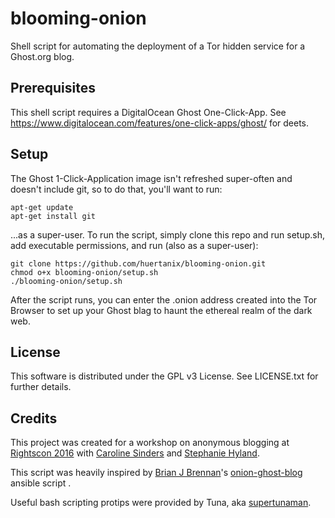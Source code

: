 # blooming-onion
Shell script for automating the deployment of a Tor hidden service for a Ghost.org blog.

## Prerequisites
This shell script requires a DigitalOcean Ghost One-Click-App. See https://www.digitalocean.com/features/one-click-apps/ghost/ for deets.

## Setup
The Ghost 1-Click-Application image isn't refreshed super-often and doesn't include git, so to do that, you'll want to run:

    apt-get update
    apt-get install git

...as a super-user. To run the script, simply clone this repo and run setup.sh, add executable permissions, and run (also as a super-user):

    git clone https://github.com/huertanix/blooming-onion.git
    chmod o+x blooming-onion/setup.sh
    ./blooming-onion/setup.sh
    
After the script runs, you can enter the .onion address created into the Tor Browser to set up your Ghost blag to haunt the ethereal realm of the dark web.

## License
This software is distributed under the GPL v3 License. See LICENSE.txt for further details.

## Credits
This project was created for a workshop on anonymous blogging at [Rightscon 2016](https://www.rightscon.org/) with [Caroline Sinders](https://twitter.com/carolinesinders) and [Stephanie Hyland](https://twitter.com/corcra).

This script was heavily inspired by [Brian J Brennan](https://twitter.com/brianloveswords)'s  [onion-ghost-blog](https://github.com/brianloveswords/onion-ghost-blog) ansible script .

Useful bash scripting protips were provided by Tuna, aka [supertunaman](https://twitter.com/supertunaman).
